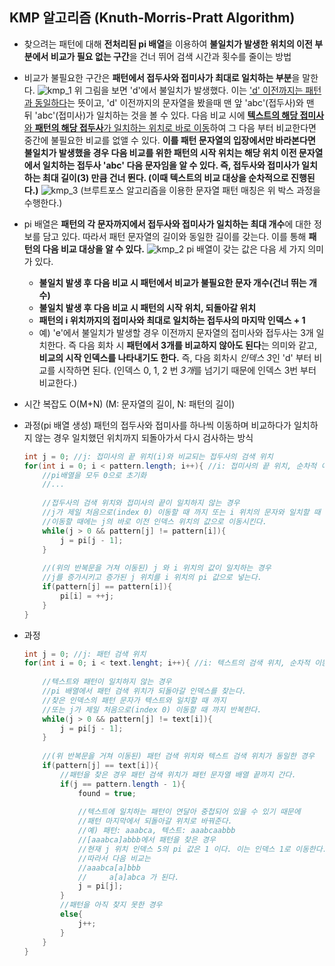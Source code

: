## KMP 알고리즘 (Knuth-Morris-Pratt Algorithm)

- 찾으려는 패턴에 대해 **전처리된 pi 배열**을 이용하여 **불일치가 발생한 위치의 이전 부분에서 비교가 필요 없는 구간**을 건너 뛰어 검색 시간과 횟수를 줄이는 방법

- 비교가 불필요한 구간은 **패턴에서 접두사와 접미사가 최대로 일치하는 부분**을 말한다.
  ![kmp_1](https://user-images.githubusercontent.com/19742979/70150595-9ae54b80-16ed-11ea-9fe2-64aea686773c.PNG)
위 그림을 보면 'd'에서 불일치가 발생했다. 이는 <u>'d' 이전까지는 패턴과 동일하다</u>는 뜻이고, 'd' 이전까지의 문자열을 봤을때 맨 앞 'abc'(접두사)와 맨 뒤 'abc'(접미사)가 일치하는 것을 볼 수 있다.
  다음 비교 시에 <u>**텍스트의 해당 접미사**와 **패턴의 해당 접두사**가 일치하는 위치로 바로 이동</u>하여 그 다음 부터 비교한다면 중간에 불필요한 비교를 없앨 수 있다.
**이를 패턴 문자열의 입장에서만 바라본다면 불일치가 발생했을 경우 다음 비교를 위한 패턴의 시작 위치는 해당 위치 이전 문자열에서 일치하는 접두사 'abc' 다음 문자임을 알 수 있다. 즉,  접두사와 접미사가 일치하는 최대 길이(3) 만큼 건너 뛴다. (이때 텍스트의 비교 대상을 순차적으로 진행된다.)**
  ![kmp_3](https://user-images.githubusercontent.com/19742979/70215248-738b8e80-1780-11ea-969d-317eb2f250db.PNG)
  (브루트포스 알고리즘을 이용한 문자열 패턴 매칭은 위 박스 과정을 수행한다.)
  
- pi 배열은 **패턴의 각 문자까지에서 접두사와 접미사가 일치하는 최대 개수**에 대한 정보를 담고 있다. 따라서 패턴 문자열의 길이와 동일한 길이를 갖는다. 이를 통해 **패턴의 다음 비교 대상을 알 수 있다.**
  ![kmp_2](https://user-images.githubusercontent.com/19742979/70152360-69ba4a80-16f0-11ea-86ba-75236e59e071.PNG)
pi 배열이 갖는 값은 다음 세 가지 의미가 있다.
  
  - **불일치 발생 후 다음 비교 시 패턴에서 비교가 불필요한 문자 개수(건너 뛰는 개수)**
  - **불일치 발생 후 다음 비교 시 패턴의 시작 위치, 되돌아갈 위치**
  - **패턴의 i 위치까지의 접미사와 최대로 일치하는 접두사의 마지막 인덱스 + 1**
  - 예) 'e'에서 불일치가 발생할 경우 이전까지 문자열의 접미사와 접두사는 3개 일치한다. 즉 다음 회차 시 **패턴에서 3개를 비교하지 않아도 된다**는 의미와 같고, **비교의 시작 인덱스를 나타내기도 한다.** 즉, 다음 회차시 *인덱스 3*인 'd' 부터 비교를 시작하면 된다. (인덱스 0, 1, 2 번 *3개*를 넘기기 때문에 인덱스 3번 부터 비교한다.)
  
- 시간 복잡도
  O(M+N) (M: 문자열의 길이, N: 패턴의 길이)
  
- 과정(pi 배열 생성)
  패턴의 접두사와 접미사를 하나씩 이동하며 비교하다가 일치하지 않는 경우 일치했던 위치까지 되돌아가서 다시 검사하는 방식
  
  ```java
  int j = 0; //j: 접미사의 끝 위치(i)와 비교되는 접두사의 검색 위치
  for(int i = 0; i < pattern.length; i++){ //i: 접미사의 끝 위치, 순차적 이동
      //pi배열을 모두 0으로 초기화
      //...
      
      //접두사의 검색 위치와 접미사의 끝이 일치하지 않는 경우
      //j가 제일 처음으로(index 0) 이동할 때 까지 또는 i 위치의 문자와 일치할 때 까지 이동
      //이동할 때에는 j의 바로 이전 인덱스 위치의 값으로 이동시킨다.
      while(j > 0 && pattern[j] != pattern[i]){
          j = pi[j - 1];
      }
      
      //(위의 반복문을 거쳐 이동된) j 와 i 위치의 값이 일치하는 경우
      //j를 증가시키고 증가된 j 위치를 i 위치의 pi 값으로 넣는다.
      if(pattern[j] == pattern[i]){
          pi[i] = ++j;
      }
  }
  ```
  
- 과정

  ```java
  int j = 0; //j: 패턴 검색 위치
  for(int i = 0; i < text.lenght; i++){ //i: 텍스트의 검색 위치, 순차적 이동
      
      //텍스트와 패턴이 일치하지 않는 경우
      //pi 배열에서 패턴 검색 위치가 되돌아갈 인덱스를 찾는다.
      //찾은 인덱스의 패턴 문자가 텍스트와 일치할 때 까지
      //또는 j가 제일 처음으로(index 0) 이동할 때 까지 반복한다.
      while(j > 0 && pattern[j] != text[i]){
          j = pi[j - 1];
      }
      
      //(위 반복문을 거쳐 이동된) 패턴 검색 위치와 텍스트 검색 위치가 동일한 경우
      if(pattern[j] == text[i]){
          //패턴을 찾은 경우 패턴 검색 위치가 패턴 문자열 배열 끝까지 간다.
          if(j == pattern.length - 1){
              found = true;
              
              //텍스트에 일치하는 패턴이 연달아 중첩되어 있을 수 있기 때문에 
              //패턴 마지막에서 되돌아갈 위치로 바꿔준다.
              //예) 패턴: aaabca, 텍스트: aaabcaabbb
              //[aaabca]abbb에서 패턴을 찾은 경우
              //현재 j 위치 인덱스 5의 pi 값은 1 이다. 이는 인덱스 1로 이동한다.
              //따라서 다음 비교는
              //aaabca[a]bbb
              //     a[a]abca 가 된다.
              j = pi[j];
          }
          //패턴을 아직 찾지 못한 경우
          else{
              j++;
          }
      }
  }
  ```

  